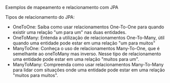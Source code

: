 Exemplos de mapeamento e relacionamento com JPA

Tipos de relacionamento do JPA:

- OneToOne: Saiba como usar relacionamentos One-To-One para quando existir uma relação "um para um" nas duas entidades.
- OneToMany: Entenda a utilização de relacionamentos One-To-Many, útil quando uma entidade pode estar em uma relação "um
  para muitos"
- ManyToOne: Conheça o uso de relacionamentos Many-To-One, que é semelhante ao oneToMany mas inverso. Nesse tipo de
  relacionamento uma entidade pode estar em uma relação "muitos para um".
- ManyToMany: Compreenda como usar relacionamentos Many-To-Many para lidar com situações onde uma entidade pode estar em
  uma relação "muitos para muitos".